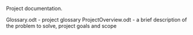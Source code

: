 Project documentation.

Glossary.odt - project glossary
ProjectOverview.odt - a brief description of the problem to solve, project goals and scope